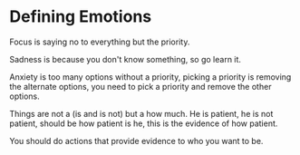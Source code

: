# Defining Emotions

Focus is saying no to everything but the priority.&#x20;

Sadness is because you don't know something, so go learn it.

Anxiety is too many options without a priority, picking a priority is removing the alternate options, you need to pick a priority and remove the other options.



Things are not a (is and is not) but a how much. He is patient, he is not patient, should be how patient is he, this is the evidence of how patient.&#x20;

You should do actions that provide evidence to who you want to be.
